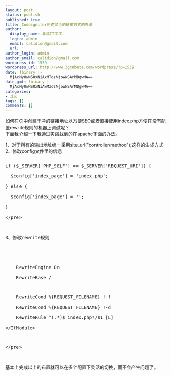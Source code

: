 ```yaml
---
layout: post
status: publish
published: true
title: Codeigniter创建灵活的链接方式的办法
author:
  display_name: 北漂IT民工
  login: admin
  email: calidion@gmail.com
  url: ''
author_login: admin
author_email: calidion@gmail.com
wordpress_id: 1539
wordpress_url: http://www.3gcnbeta.com/wordpress/?p=1539
date: !binary |-
  MjAxMy0wNS0xNiAxMTozNjowNSArMDgwMA==
date_gmt: !binary |-
  MjAxMy0wNS0xNiAwMzozNjowNSArMDgwMA==
categories:
- 其它
tags: []
comments: []
---
```

<p>如何在CI中创建干净的链接地址以方便SEO或者直接使用index.php方便在没有配置rewrite规则的机器上调试呢？<br />
下面我介绍一下我通过实践找到的在apache下面的办法。</p>
<p>1、对于所有的输出地址统一采用site_url("controller&#47;method");这样的生成方式<br />
2、修改config文件里的信息</p>
<pre name=code language=php>
<p>if ($_SERVER['PHP_SELF'] == $_SERVER['REQUEST_URI']) {<br />
  $config['index_page'] = 'index.php';<br />
} else {<br />
  $config['index_page'] = '';<br />
}<br />
<&#47;pre></p>
<p>3、修改rewrite规则</p>
<pre name=code language=conf>
<IfModule mod_rewrite.c><br />
    RewriteEngine On<br />
    RewriteBase &#47;</p>
<p>    RewriteCond %{REQUEST_FILENAME} !-f<br />
    RewriteCond %{REQUEST_FILENAME} !-d<br />
    RewriteRule ^(.*)$ index.php?&#47;$1 [L]<br />
<&#47;IfModule></p>
<p><&#47;pre></p>
<p>基本上完成以上的布置就可以在多个配置下灵活的切换，而不会产生问题了。</p>
